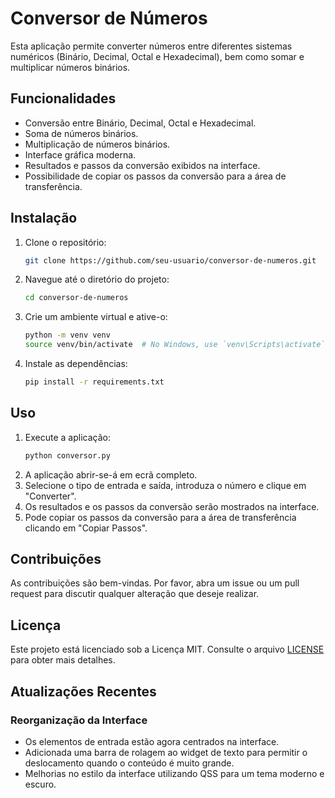 # Conversor de Números

Esta aplicação permite converter números entre diferentes sistemas numéricos (Binário, Decimal, Octal e Hexadecimal), bem como somar e multiplicar números binários.

## Funcionalidades

- Conversão entre Binário, Decimal, Octal e Hexadecimal.
- Soma de números binários.
- Multiplicação de números binários.
- Interface gráfica moderna.
- Resultados e passos da conversão exibidos na interface.
- Possibilidade de copiar os passos da conversão para a área de transferência.

## Instalação

1. Clone o repositório:
    ```sh
    git clone https://github.com/seu-usuario/conversor-de-numeros.git
    ```
2. Navegue até o diretório do projeto:
    ```sh
    cd conversor-de-numeros
    ```
3. Crie um ambiente virtual e ative-o:
    ```sh
    python -m venv venv
    source venv/bin/activate  # No Windows, use `venv\Scripts\activate`
    ```
4. Instale as dependências:
    ```sh
    pip install -r requirements.txt
    ```

## Uso

1. Execute a aplicação:
    ```sh
    python conversor.py
    ```
2. A aplicação abrir-se-á em ecrã completo.
3. Selecione o tipo de entrada e saída, introduza o número e clique em "Converter".
4. Os resultados e os passos da conversão serão mostrados na interface.
5. Pode copiar os passos da conversão para a área de transferência clicando em "Copiar Passos".

## Contribuições

As contribuições são bem-vindas. Por favor, abra um issue ou um pull request para discutir qualquer alteração que deseje realizar.

## Licença

Este projeto está licenciado sob a Licença MIT. Consulte o arquivo [LICENSE](LICENSE) para obter mais detalhes.

## Atualizações Recentes

### Reorganização da Interface

- Os elementos de entrada estão agora centrados na interface.
- Adicionada uma barra de rolagem ao widget de texto para permitir o deslocamento quando o conteúdo é muito grande.
- Melhorias no estilo da interface utilizando QSS para um tema moderno e escuro.